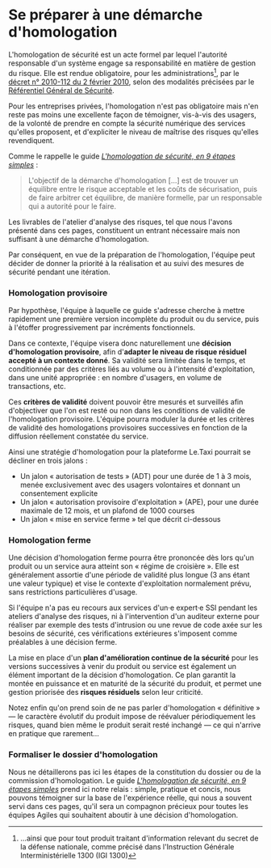 # Se préparer à une démarche d'homologation

L'homologation de sécurité est un acte formel par lequel l'autorité responsable d'un système engage sa responsabilité en matière de gestion du risque. Elle est rendue obligatoire, pour les administrations[^1], par le [décret n° 2010-112 du 2 février 2010](https://www.legifrance.gouv.fr/affichTexte.do?cidTexte=JORFTEXT000021779444&categorieLien=id), selon des modalités précisées par le [Référentiel Général de Sécurité](https://www.ssi.gouv.fr/administration/reglementation/confiance-numerique/le-referentiel-general-de-securite-rgs/liste-des-documents-constitutifs-du-rgs-v-2-0/).

Pour les entreprises privées, l'homologation n'est pas obligatoire mais n'en reste pas moins une excellente façon de témoigner, vis-à-vis des usagers, de la volonté de prendre en compte la sécurité numérique des services qu'elles proposent, et d'expliciter le niveau de maîtrise des risques qu'elles revendiquent.

Comme le rappelle le guide [_L'homologation de sécurité, en 9 étapes simples_](https://www.ssi.gouv.fr/actualite/lhomologation-en-9-etapes-simples-nouvelle-publication-de-lanssi/) :

> L'objectif de la démarche d'homologation \[...\] est de trouver un équilibre entre le risque acceptable et les coûts de sécurisation, puis de faire arbitrer cet équilibre, de manière formelle, par un responsable qui a autorité pour le faire.

Les livrables de l'atelier d'analyse des risques, tel que nous l'avons présenté dans ces pages, constituent un entrant nécessaire mais non suffisant à une démarche d'homologation.

Par conséquent, en vue de la préparation de l'homologation, l'équipe peut décider de donner la priorité à la réalisation et au suivi des mesures de sécurité pendant une itération.

### Homologation provisoire

Par hypothèse, l'équipe à laquelle ce guide s'adresse cherche à mettre rapidement une première version incomplète du produit ou du service, puis à l'étoffer progressivement par incréments fonctionnels.

Dans ce contexte, l'équipe visera donc naturellement une **décision d'homologation provisoire**, afin d'**adapter le niveau de risque résiduel accepté à un contexte donné**. Sa validité sera limitée dans le temps, et conditionnée par des critères liés au volume ou à l'intensité d'exploitation, dans une unité appropriée : en nombre d'usagers, en volume de transactions, etc.

Ces **critères de validité** doivent pouvoir être mesurés et surveillés afin d'objectiver que l'on est resté ou non dans les conditions de validité de l'homologation provisoire. L'équipe pourra moduler la durée et les critères de validité des homologations provisoires successives en fonction de la diffusion réellement constatée du service.

Ainsi une stratégie d'homologation pour la plateforme Le.Taxi pourrait se décliner en trois jalons :

* Un jalon « autorisation de tests » \(ADT\) pour une durée de 1 à 3 mois, menée exclusivement avec des usagers volontaires et donnant un consentement explicite
* Un jalon « autorisation provisoire d'exploitation » \(APE\), pour une durée maximale de 12 mois, et un plafond de 1000 courses
* Un jalon « mise en service ferme » tel que décrit ci-dessous

### Homologation ferme

Une décision d'homologation ferme pourra être prononcée dès lors qu'un produit ou un service aura atteint son « régime de croisière ». Elle est généralement assortie d'une période de validité plus longue \(3 ans étant une valeur typique\) et vise le contexte d'exploitation normalement prévu, sans restrictions particulières d'usage.

Si l'équipe n'a pas eu recours aux services d'un·e expert·e SSI pendant les ateliers d'analyse des risques, ni à l'intervention d'un auditeur externe pour réaliser par exemple des tests d'intrusion ou une revue de code axée sur les besoins de sécurité, ces vérifications extérieures s'imposent comme préalables à une décision ferme.

La mise en place d'un **plan d'amélioration continue de la sécurité** pour les versions successives à venir du produit ou service est également un élément important de la décision d'homologation. Ce plan garantit la montée en puissance et en maturité de la sécurité du produit, et permet une gestion priorisée des **risques résiduels** selon leur criticité.

Notez enfin qu'on prend soin de ne pas parler d'homologation « définitive » — le caractère évolutif du produit impose de réévaluer périodiquement les risques, quand bien même le produit serait resté inchangé — ce qui n'arrive en pratique que rarement…

### Formaliser le dossier d'homologation

Nous ne détaillerons pas ici les étapes de la constitution du dossier ou de la commission d'homologation. Le guide [_L'homologation de sécurité, en 9 étapes simples_](https://www.ssi.gouv.fr/actualite/lhomologation-en-9-etapes-simples-nouvelle-publication-de-lanssi/) prend ici notre relais : simple, pratique et concis, nous pouvons témoigner sur la base de l'expérience réelle, qui nous a souvent servi dans ces pages, qu'il sera un compagnon précieux pour toutes les équipes Agiles qui souhaitent aboutir à une décision d'homologation.

[^1]: ...ainsi que pour tout produit traitant d'information relevant du secret de la défense nationale, comme précisé dans l'Instruction Générale Interministérielle 1300 \(IGI 1300\)

